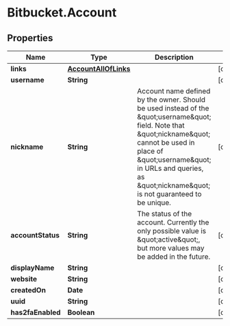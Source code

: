 # Bitbucket.Account

## Properties

Name | Type | Description | Notes
------------ | ------------- | ------------- | -------------
**links** | [**AccountAllOfLinks**](AccountAllOfLinks.md) |  | [optional] 
**username** | **String** |  | [optional] 
**nickname** | **String** | Account name defined by the owner. Should be used instead of the \&quot;username\&quot; field. Note that \&quot;nickname\&quot; cannot be used in place of \&quot;username\&quot; in URLs and queries, as \&quot;nickname\&quot; is not guaranteed to be unique. | [optional] 
**accountStatus** | **String** | The status of the account. Currently the only possible value is \&quot;active\&quot;, but more values may be added in the future. | [optional] 
**displayName** | **String** |  | [optional] 
**website** | **String** |  | [optional] 
**createdOn** | **Date** |  | [optional] 
**uuid** | **String** |  | [optional] 
**has2faEnabled** | **Boolean** |  | [optional] 



